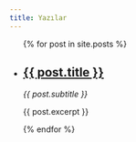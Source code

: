 ```yaml
---
title: Yazılar
---
```


<ul>
  {% for post in site.posts %}
    <li>
      <h2>
        <a href="{{ post.url | absolute_url }}">{{ post.title }}</a>
      </h2>
      <p><i>{{ post.subtitle }}</i></p>
      <p>{{ post.excerpt }}</p>
    </li>
  {% endfor %}
</ul>
